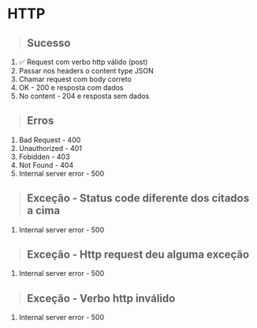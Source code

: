 # HTTP

> ## Sucesso

1. ✅ Request com verbo http válido (post)
2. Passar nos headers o content type JSON
3. Chamar request com body correto
4. OK - 200 e resposta com dados
5. No content - 204 e resposta sem dados

> ## Erros

1. Bad Request - 400
2. Unauthorized - 401
3. Fobidden - 403
4. Not Found - 404
5. Internal server error - 500

> ## Exceção - Status code diferente dos citados a cima

1. Internal server error - 500

> ## Exceção - Http request deu alguma exceção

1. Internal server error - 500

> ## Exceção - Verbo http inválido

1. Internal server error - 500
